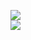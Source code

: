 [![](https://img.shields.io/badge/Made%20With-Github%20Spray-lightgrey.svg?style=for-the-badge&logo=github)](https://github.com/Annihil/github-spray#2297)  
[![](https://i.imgur.com/2DrTn0Z.gif)](https://github.com/Annihil/github-spray)
